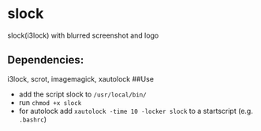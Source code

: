 # slock
slock(i3lock) with blurred screenshot and logo

## Dependencies:
 i3lock, scrot, imagemagick, xautolock
##Use
- add the script slock to `/usr/local/bin/`
- run `chmod +x slock`
- for autolock add `xautolock -time 10 -locker slock` to a startscript (e.g. `.bashrc`)
